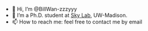 - 👋 Hi, I’m @BillWan-zzzyyy
- 🌱 I’m a Ph.D. student at [Sky Lab](https://sky-lab-uw.github.io/), UW-Madison.
- 📫 How to reach me: feel free to contact me by email

<!---
BillWan-zzzyyy/BillWan-zzzyyy is a ✨ special ✨ repository because its `README.md` (this file) appears on your GitHub profile.
You can click the Preview link to take a look at your changes.
--->
